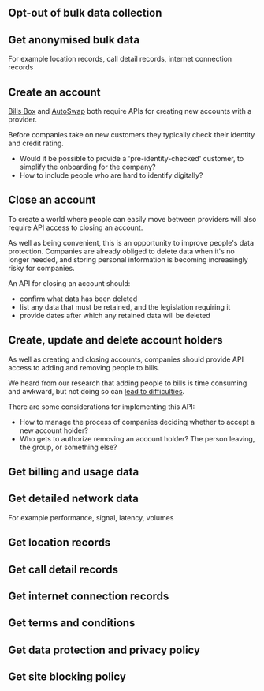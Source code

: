 ## Opt-out of bulk data collection


## Get anonymised bulk data

For example location records, call detail records, internet connection records


## Create an account

[Bills Box](#) and [AutoSwap](#) both require APIs for creating new accounts with a provider.

Before companies take on new customers they typically check their identity and credit rating.

- Would it be possible to provide a 'pre-identity-checked' customer, to simplify the onboarding for the company?
- How to include people who are hard to identify digitally?

## Close an account

To create a world where people can easily move between providers will also require API access to closing an account.

As well as being convenient, this is an opportunity to improve people's data protection. Companies are already obliged to delete data when it's no longer needed, and storing personal information is becoming increasingly risky for companies.

An API for closing an account should:

- confirm what data has been deleted
- list any data that must be retained, and the legislation requiring it
- provide dates after which any retained data will be deleted

## Create, update and delete account holders

As well as creating and closing accounts, companies should provide API access to adding and removing people to bills.

We heard from our research that adding people to bills is time consuming and awkward, but not doing so can [lead to difficulties](#).

There are some considerations for implementing this API:

- How to manage the process of companies deciding whether to accept a new account holder?
- Who gets to authorize removing an account holder? The person leaving, the group, or something else?


## Get billing and usage data


## Get detailed network data

For example  performance, signal, latency, volumes


## Get location records


## Get call detail records


## Get internet connection records


## Get terms and conditions


## Get data protection and privacy policy


## Get site blocking policy
